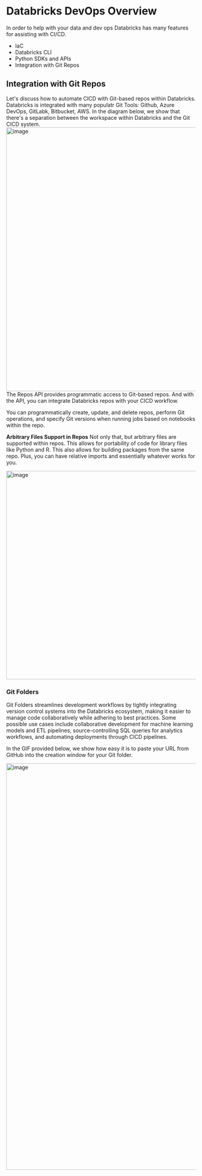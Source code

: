 # Databricks DevOps Overview
In order to help with your data and dev ops Databricks has many features for assisting with CI/CD.
- IaC
- Databricks CLI
- Python SDKs and APIs
- Integration with Git Repos

## Integration with Git Repos
Let's discuss how to automate CICD with Git-based repos within Databricks. Databricks is integrated with many populatr Git Tools: Github, Azure DevOps, GitLabk, Bitbucket, AWS. In the diagram below, we show that there's a separation between the workspace within Databricks and the Git CICD system.  
<img width="1680" height="701" alt="image" src="https://github.com/user-attachments/assets/87ff54ea-0cb7-4bc2-8132-7837ac13e441" />
The Repos API provides programmatic access to Git-based repos. And with the API, you can integrate Databricks repos with your CICD workflow.

You can programmatically create, update, and delete repos, perform Git operations, and specify Git versions when running jobs based on notebooks within the repo.

**Arbitrary Files Support in Repos**
Not only that, but arbitrary files are supported within repos. This allows for portability of code for library files like Python and R. This also allows for building packages from the same repo. Plus, you can have relative imports and essentially whatever works for you.

<img width="1680" height="554" alt="image" src="https://github.com/user-attachments/assets/0fc28d45-51d0-4271-9388-ea073d50381c" />

### Git Folders
Git Folders streamlines development workflows by tightly integrating version control systems into the Databricks ecosystem, making it easier to manage code collaboratively while adhering to best practices. Some possible use cases include collaborative development for machine learning models and ETL pipelines, source-controlling SQL queries for analytics workflows, and automating deployments through CICD pipelines.  

In the GIF provided below, we show how easy it is to paste your URL from GitHub into the creation window for your Git folder. 

<img width="1672" height="1080" alt="image" src="https://github.com/user-attachments/assets/35eb017d-ecf9-4398-b115-7dabb4abe8cf" />
